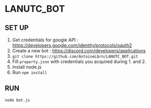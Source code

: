 # LANUTC_BOT

## SET UP

1. Get credentials for google API : https://developers.google.com/identity/protocols/oauth2
2. Create a new bot : https://discord.com/developers/applications
3. ```git clone https://github.com/AntoineLbrn/LANUTC_BOT.git```
4. Fill ```property.json``` with credentials you acquired during 1. and 2.
5. Install node.js 
6. Run ```npm install```

## RUN

```node bot.js```
